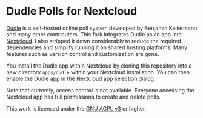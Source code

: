 Dudle Polls for Nextcloud
=========================

[Dudle](https://github.com/kellerben/dudle/) is a self-hosted online poll system developed 
by Benjamin Kellermann and many other contributers. This fork integrates Dudle as an app 
into [Nextcloud](https://Nextcloud.org). I also stripped it down considerably to reduce the 
required dependencies and simplify running it on shared hosting platforms. Many features 
such as version control and customization are gone.

You install the Dudle app within Nextcloud by cloning this repository into a new directory 
`apps/dudle` within your Nextcloud installation. You can then enable the Dudle app in the 
Nextcloud app selection dialog.

Note that currently, access control is not available. Everyone accessing the Nextcloud app 
has full permissions to create and delete polls.

This work is licensed under the [GNU AGPL v3](http://www.gnu.org/licenses/agpl-3.0.html) or 
higher.
